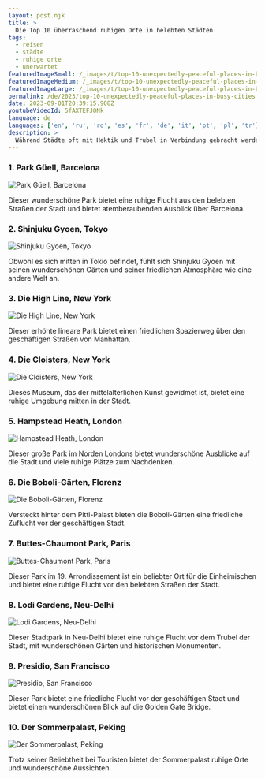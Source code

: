 ```yaml
---
layout: post.njk
title: >
  Die Top 10 überraschend ruhigen Orte in belebten Städten
tags:
  - reisen
  - städte
  - ruhige orte
  - unerwartet
featuredImageSmall: /_images/t/top-10-unexpectedly-peaceful-places-in-busy-cities-cover-de-small.webp
featuredImageMedium: /_images/t/top-10-unexpectedly-peaceful-places-in-busy-cities-cover-de-medium.webp
featuredImageLarge: /_images/t/top-10-unexpectedly-peaceful-places-in-busy-cities-cover-de-large.webp
permalink: /de/2023/top-10-unexpectedly-peaceful-places-in-busy-cities.html
date: 2023-09-01T20:39:15.908Z
youtubeVideoId: 5fAXTEFJONk
language: de
languages: ['en', 'ru', 'ro', 'es', 'fr', 'de', 'it', 'pt', 'pl', 'tr']
description: >
  Während Städte oft mit Hektik und Trubel in Verbindung gebracht werden, gibt es versteckte Oasen der Ruhe inmitten ihrer belebten Straßen. Hier sind die Top 10 überraschend ruhigen Orte in einigen der geschäftigsten Städte der Welt.
---
```


### 1. Park Güell, Barcelona

![Park Güell, Barcelona](/_images/a/a6e471dcd40d8cb0addd830ec8b48ffe-medium.webp)

Dieser wunderschöne Park bietet eine ruhige Flucht aus den belebten Straßen der Stadt und bietet atemberaubenden Ausblick über Barcelona.

### 2. Shinjuku Gyoen, Tokyo

![Shinjuku Gyoen, Tokyo](/_images/b/b4112fbf9a0e400914f9e124fefc8bb2-medium.webp)

Obwohl es sich mitten in Tokio befindet, fühlt sich Shinjuku Gyoen mit seinen wunderschönen Gärten und seiner friedlichen Atmosphäre wie eine andere Welt an.

### 3. Die High Line, New York

![Die High Line, New York](/_images/a/ad828d1c8d8f2f3b161c9c91498cdac0-medium.webp)

Dieser erhöhte lineare Park bietet einen friedlichen Spazierweg über den geschäftigen Straßen von Manhattan.

### 4. Die Cloisters, New York

![Die Cloisters, New York](/_images/c/cb8bbb7e33502b532b420255d175605c-medium.webp)

Dieses Museum, das der mittelalterlichen Kunst gewidmet ist, bietet eine ruhige Umgebung mitten in der Stadt.

### 5. Hampstead Heath, London

![Hampstead Heath, London](/_images/e/e5f0c1c1d6d3916832f850f7c9cea008-medium.webp)

Dieser große Park im Norden Londons bietet wunderschöne Ausblicke auf die Stadt und viele ruhige Plätze zum Nachdenken.

### 6. Die Boboli-Gärten, Florenz

![Die Boboli-Gärten, Florenz](/_images/d/d3bdd6cb7035b165f1767940d1d18208-medium.webp)

Versteckt hinter dem Pitti-Palast bieten die Boboli-Gärten eine friedliche Zuflucht vor der geschäftigen Stadt.

### 7. Buttes-Chaumont Park, Paris

![Buttes-Chaumont Park, Paris](/_images/7/70a842a5736c4abc068bc8aa707b915c-medium.webp)

Dieser Park im 19. Arrondissement ist ein beliebter Ort für die Einheimischen und bietet eine ruhige Flucht vor den belebten Straßen der Stadt.

### 8. Lodi Gardens, Neu-Delhi

![Lodi Gardens, Neu-Delhi](/_images/4/4d1e0f4af60fb33afa8fd37b254f46dc-medium.webp)

Dieser Stadtpark in Neu-Delhi bietet eine ruhige Flucht vor dem Trubel der Stadt, mit wunderschönen Gärten und historischen Monumenten.

### 9. Presidio, San Francisco

![Presidio, San Francisco](/_images/f/fe41a642c39f1f126af813d42e4ed8d8-medium.webp)

Dieser Park bietet eine friedliche Flucht vor der geschäftigen Stadt und bietet einen wunderschönen Blick auf die Golden Gate Bridge.

### 10. Der Sommerpalast, Peking

![Der Sommerpalast, Peking](/_images/3/3aa3e6c7a3a442cdeb2e64a0dae99e5f-medium.webp)

Trotz seiner Beliebtheit bei Touristen bietet der Sommerpalast ruhige Orte und wunderschöne Aussichten.

